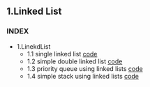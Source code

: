 ## 1.Linked List

### INDEX

* 1.LinekdList
    * 1.1 single linked list [code](https://github.com/csbyun-data/CPP-Pro/blob/main/chap04/LinkeList/single_linked_list.cpp)
    * 1.2 simple double linked list [code](https://github.com/csbyun-data/CPP-Pro/blob/main/chap04/LinkeList/double_linked_list.cpp)
    * 1.3 priority queue using linked lists [code](https://github.com/csbyun-data/CPP-Pro/blob/main/chap04/LinkeList/priority_queue.cpp)
    * 1.4 simple stack using linked lists [code](https://github.com/csbyun-data/CPP-Pro/blob/main/chap04/LinkeList/simple_stack.cpp)
